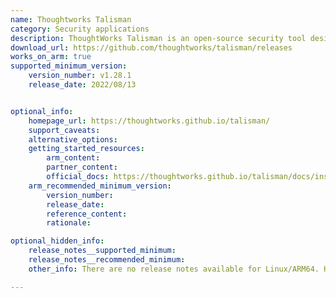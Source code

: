 ```yaml
---
name: Thoughtworks Talisman
category: Security applications
description: ThoughtWorks Talisman is an open-source security tool designed to prevent the accidental inclusion of sensitive information in git repositories.
download_url: https://github.com/thoughtworks/talisman/releases
works_on_arm: true
supported_minimum_version:
    version_number: v1.28.1
    release_date: 2022/08/13


optional_info:
    homepage_url: https://thoughtworks.github.io/talisman/
    support_caveats:
    alternative_options:
    getting_started_resources:
        arm_content:
        partner_content:
        official_docs: https://thoughtworks.github.io/talisman/docs/installation
    arm_recommended_minimum_version:
        version_number:
        release_date:
        reference_content:
        rationale:

optional_hidden_info:
    release_notes__supported_minimum:
    release_notes__recommended_minimum:
    other_info: There are no release notes available for Linux/ARM64. However, the first Linux/ARM64 binary release is rolled out in [v1.28.1](https://github.com/thoughtworks/talisman/releases/tag/v1.28.1).

---
```

